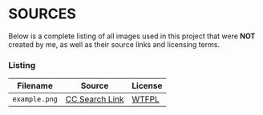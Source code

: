 # SOURCES

Below is a complete listing of all images used in this project that were **NOT** created by me, as well as their source links and licensing terms.

### Listing

| Filename | Source | License |
| -------- | ------ | ------- |
| `example.png` | [CC Search Link](about:blank) |[WTFPL](http://www.wtfpl.net/) |